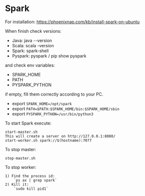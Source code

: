 # Spark

For installation:
https://phoenixnap.com/kb/install-spark-on-ubuntu

When finish check versions:

- Java: java --version
- Scala: scala -version
- Spark: spark-shell
- Pyspark: pyspark / pip show pyspark

and check env variables:

- SPARK_HOME
- PATH
- PYSPARK_PYTHON

if empty, fill them correctly according to your PC.

- export `SPARK_HOME=/opt/spark`
- export `PATH=$PATH:$SPARK_HOME/bin:$SPARK_HOME/sbin`
- export `PYSPARK_PYTHON=/usr/bin/python3`

To start Spark execute:

    start-master.sh
    This will create a server on http://127.0.0.1:8080/
    start-worker.sh spark://$(hostname):7077

To stop master:

    stop-master.sh

To stop worker:

    1) Find the process id:
        `ps ax | grep spark`
    2) Kill it:
        `sudo kill pid1`
